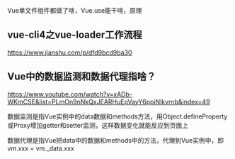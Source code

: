 Vue单文件组件都做了啥，Vue.use能干啥，原理

## vue-cli4之vue-loader工作流程 

https://www.jianshu.com/p/dfd9bcd9ba30



## Vue中的数据监测和数据代理指啥？
https://www.youtube.com/watch?v=xADb-WKmCSE&list=PLmOn9nNkQxJEARHuEpVayY6ppiNlkvrnb&index=49

数据监测是指Vue实例中的data数据和methods方法，用Object.defineProperty或Proxy增加getter和setter监测，这样数据变化就能反应到页面上

数据代理是指Vue把data中的数据和methods中的方法，代理到Vue实例中，即vm.xxx = vm._data.xxx

